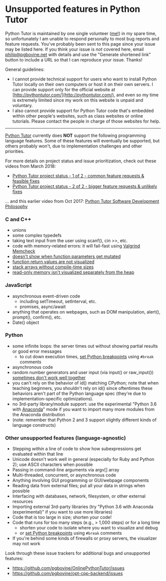 # Unsupported features in Python Tutor

Python Tutor is maintained by one single volunteer ([me!](http://pgbovine.net/)) in my spare time, so unfortunately I am unable to respond personally to most bug reports and feature requests. You've probably been sent to this page since your issue may be listed  here. If you think your issue is *not* covered here, email philip@pgbovine.net with details and use the "Generate shortened link" button to include a URL so that I can reproduce your issue. Thanks!

General guidelines:

- I cannot provide technical support for users who want to install Python Tutor locally on their own computers or host it on their own servers. I can provide support only for the official website at [http://pythontutor.com/](http://pythontutor.com/), and even so my time is extremely limited since my work on this website is unpaid and voluntary.
- I also cannot provide support for Python Tutor code that's embedded within other people's websites, such as class websites or online tutorials. Please contact the people in charge of those websites for help.

---
[Python Tutor](http://pythontutor.com/) currently does **NOT** support the following programming language features. Some of these features will eventually be supported, but others probably won't, due to implementation challenges and other priorities.

For more details on project status and issue prioritization, check out these videos from March 2018:
- [Python Tutor project status - 1 of 2 - common feature requests & feasible fixes](https://www.youtube.com/watch?v=oKIqejkxqP0)
- [Python Tutor project status - 2 of 2 - bigger feature requests & unlikely fixes](https://www.youtube.com/watch?v=8o-XeFTgD40)

... and this earlier video from Oct 2017: [Python Tutor Software Development Philosophy](https://www.youtube.com/watch?v=sVtXLdBRfyE)

### C and C++

- unions
- some complex typedefs
- taking text input from the user using scanf(), cin >>, etc.
- code with memory-related errors: it will fail-fast using [Valgrind
  Memcheck](http://valgrind.org/docs/manual/mc-manual.html)
- [doesn't show when function parameters get mutated](https://github.com/pgbovine/opt-cpp-backend/issues/57)
- [function return values are not visualized](https://github.com/pgbovine/opt-cpp-backend/issues/4)
- [stack arrays without compile-time sizes](https://github.com/pgbovine/opt-cpp-backend/issues/44)
- [read-only memory isn't visualized separately from the heap](https://github.com/pgbovine/opt-cpp-backend/issues/70)

### JavaScript

- asynchronous event-driven code
  - including setTimeout, setInterval, etc.
  - promises, async/await
- anything that operates on webpages, such as DOM manipulation, alert(), prompt(), confirm(), etc.
- Date() object


### Python

- some infinite loops: the server times out without showing partial results or good error messages
  - to cut down execution times, [set Python breakpoints](https://youtu.be/80ztTXP90Vs?t=42) using `#break` comments
- asynchronous code
- random number generators and user input (via input() or raw_input()) [sometimes don't work well together](https://github.com/pgbovine/OnlinePythonTutor/issues/110)
- you can't rely on the behavior of id() matching CPython; note that when teaching beginners, you shouldn't rely on id() since oftentimes these behaviors aren't part of the Python language spec (they're due to implementation-specific optimizations).
- no 3rd-party library/module support: use the experimental "Python 3.6 with <a href="https://docs.anaconda.com/anaconda/">Anaconda</a>" mode if you want to import many more modules from the Anaconda distribution
- (note: remember that Python 2 and 3 support slightly different kinds of language constructs)


### Other unsupported features (language-agnostic)

- Stepping *within* a line of code to show how subexpressions get evaluated within that line
- Unicode doesn't work well in general (especially for Ruby and Python 2); use ASCII characters when possible
- Passing in command-line arguments via argv[] array
- Multi-threaded, concurrent, or asynchronous code
- Anything involving GUI programming or GUI/webpage components
- Reading data from external files; put all your data in strings when possible
- Interfacing with databases, network, filesystem, or other external resources
- Importing external 3rd-party libraries (try "Python 3.6 with Anaconda (experimental)" if you want to use more libraries)
- Code that is too large in size; shorten your code!
- Code that runs for too many steps (e.g., > 1,000 steps) or for a long time
  - shorten your code to isolate where you want to visualize and debug
  - or [set Python breakpoints](https://youtu.be/80ztTXP90Vs?t=42) using `#break` comments
- If you're behind some kinds of firewalls or proxy servers, the visualizer may not work


Look through these issue trackers for additional bugs and unsupported features:
- https://github.com/pgbovine/OnlinePythonTutor/issues
- https://github.com/pgbovine/opt-cpp-backend/issues
